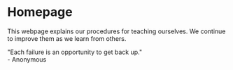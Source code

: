 # Homepage   

This webpage explains our procedures for teaching ourselves. We continue to improve them as we learn from others.   

"Each failure is an opportunity to get back up."   
\- Anonymous  

